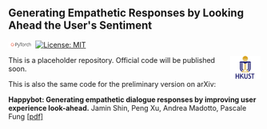 ## Generating Empathetic Responses by Looking Ahead the User's Sentiment

[<img src="img/pytorch-logo-dark.png" width="10%">](https://pytorch.org) [![License: MIT](https://img.shields.io/badge/License-MIT-yellow.svg)](https://opensource.org/licenses/MIT) 

<img align="right" src="img/HKUST.jpg" width="12%">

This is a placeholder repository. Official code will be published soon.

This is also the same code for the preliminary version on arXiv:

**Happybot: Generating empathetic dialogue responses by improving user experience look-ahead.** Jamin Shin, Peng Xu, Andrea Madotto, Pascale Fung [[pdf]](https://arxiv.org/pdf/1906.08487.pdf)

